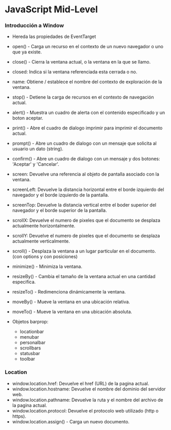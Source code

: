 # JavaScript Mid-Level

### Introducción a Window

- Hereda las propiedades de EventTarget
- open() - Carga un recurso en el contexto de un nuevo navegador o uno que ya existe.
- close() - Cierra la ventana actual, o la ventana en la que se llamo.
- closed: Indica si la ventana referenciada esta cerrada o no.
- name: Obtiene / establece el nombre del contexto de exploración de la ventana.
- stop() - Detiene la carga de recursos en el contexto de navegación actual.
- alert() - Muestra un cuadro de alerta con el contenido especificado y un boton aceptar.
- print() - Abre el cuadro de dialogo imprimir para imprimir el documento actual.
- prompt() - Abre un cuadro de dialogo con un mensaje que solicita al usuario un dato (string).
- confirm() - Abre un cuadro de dialogo con un mensaje y dos botones: 'Aceptar' y 'Cancelar'.

- screen: Devuelve una referencia al objeto de pantalla asociado con la ventana.
- screenLeft: Devuelve la distancia horizontal entre el borde izquierdo del navegador y el borde izquierdo de la pantalla.
- screenTop: Devuelve la distancia vertical entre el boder superior del navegador y el borde superior de la pantalla.
- scrollX: Devuelve el numero de pixeles que el documento se desplaza actualmente horizontalmente.
- scrollY: Devuelve el numero de pixeles que el documento se desplaza actualmente verticalmente.
- scroll() - Desplaza la ventana a un lugar particular en el documento. (con options y con posiciones)

- minimize() - Minimiza la ventana.
- resizeBy() - Cambia el tamaño de la ventana actual en una cantidad especifica.
- resizeTo() - Redimenciona dinámicamente la ventana.
- moveBy() - Mueve la ventana en una ubicación relativa.
- moveTo() - Mueve la ventana en una ubicación absoluta.

- Objetos barprop:
  - locationbar
  - menubar
  - personalbar
  - scrollbars
  - statusbar
  - toolbar

### Location

- window.location.href: Devuelve el href (URL) de la pagina actual.
- window.location.hostname: Devuelve el nombre del dominio del servidor web.
- window.location.pathname: Devuelve la ruta y el nombre del archivo de la pagina actual.
- window.location.protocol: Devuelve el protocolo web utilizado (http o https).
- window.location.assign() - Carga un nuevo documento.
